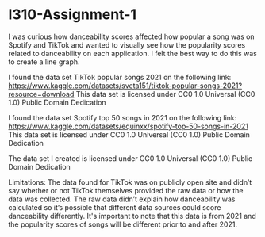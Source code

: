 # I310-Assignment-1
I was curious how danceability scores affected how popular a song was on Spotify and TikTok and wanted to visually see how the popularity scores related to danceability on each application. I felt the best way to do this was to create a line graph.

I found the data set TikTok popular songs 2021 on the following link: https://www.kaggle.com/datasets/sveta151/tiktok-popular-songs-2021?resource=download
This data set is licensed under CC0 1.0 Universal (CC0 1.0) Public Domain Dedication

I found the data set Spotify top 50 songs in 2021 on the following link: https://www.kaggle.com/datasets/equinxx/spotify-top-50-songs-in-2021
This data set is licensed under CC0 1.0 Universal (CC0 1.0) Public Domain Dedication

The data set I created is licensed under CC0 1.0 Universal (CC0 1.0) Public Domain Dedication

Limitations: The data found for TikTok was on publicly open site and didn’t say whether or not TikTok themselves provided the raw data or how the data was collected. The raw data didn’t explain how danceability was calculated so it’s possible that different data sources could score danceability differently. It's important to note that this data is from 2021 and the popularity scores of songs will be different prior to and after 2021.
